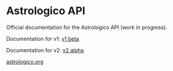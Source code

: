 # Astrologico API

Official documentation for the Astrologico API (work in progress).

Documentation for v1: [v1 beta](v1)

Documentation for v2: [v2 alpha](v2)

[astrologico.org](https://astrologico.org)